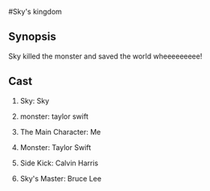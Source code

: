 #Sky's kingdom

## Synopsis
Sky killed the monster and saved the world wheeeeeeeee!

## Cast
 1. Sky: Sky

 2. monster: taylor swift
 3. The Main Character: Me
 

 2. Monster: Taylor Swift
 3. Side Kick: Calvin Harris
 4. Sky's Master: Bruce Lee

